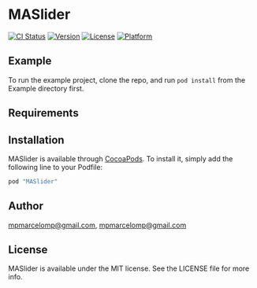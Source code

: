 # MASlider

[![CI Status](http://img.shields.io/travis/mpmarcelomp@gmail.com/MASlider.svg?style=flat)](https://travis-ci.org/mpmarcelomp@gmail.com/MASlider)
[![Version](https://img.shields.io/cocoapods/v/MASlider.svg?style=flat)](http://cocoapods.org/pods/MASlider)
[![License](https://img.shields.io/cocoapods/l/MASlider.svg?style=flat)](http://cocoapods.org/pods/MASlider)
[![Platform](https://img.shields.io/cocoapods/p/MASlider.svg?style=flat)](http://cocoapods.org/pods/MASlider)

## Example

To run the example project, clone the repo, and run `pod install` from the Example directory first.

## Requirements

## Installation

MASlider is available through [CocoaPods](http://cocoapods.org). To install
it, simply add the following line to your Podfile:

```ruby
pod "MASlider"
```

## Author

mpmarcelomp@gmail.com, mpmarcelomp@gmail.com

## License

MASlider is available under the MIT license. See the LICENSE file for more info.

